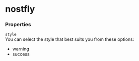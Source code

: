 # nostfly


### Properties 
``style`` <br>
You can select the style that best suits you from these options:
- warning
- success 
